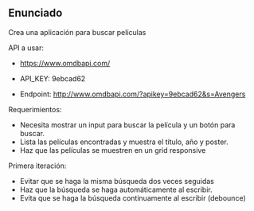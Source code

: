 ## Enunciado

Crea una aplicación para buscar películas

API a usar:

- https://www.omdbapi.com/
- API_KEY: 9ebcad62

- Endpoint: http://www.omdbapi.com/?apikey=9ebcad62&s=Avengers

Requerimientos:

- Necesita mostrar un input para buscar la película y un botón para buscar.
- Lista las películas encontradas y muestra el título, año y poster.
- Haz que las películas se muestren en un grid responsive
  
Primera iteración:

- Evitar que se haga la misma búsqueda dos veces seguidas
- Haz que la búsqueda se haga automáticamente al escribir.
- Evita que se haga la búsqueda continuamente al escribir (debounce)